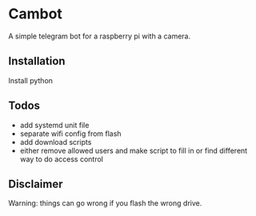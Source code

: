 # Cambot
A simple telegram bot for a raspberry pi with a camera.

## Installation
Install python

## Todos
- add systemd unit file
- separate wifi config from flash
- add download scripts
- either remove allowed users and make script to fill in
or find different way to do access control

## Disclaimer
Warning: things can go wrong if you flash the wrong drive.
